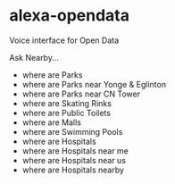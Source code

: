 # alexa-opendata
Voice interface for Open Data


Ask Nearby…
* where are Parks
* where are Parks near Yonge & Eglinton
* where are Parks near CN Tower
* where are Skating Rinks
* where are Public Toilets
* where are Malls
* where are Swimming Pools
* where are Hospitals
* where are Hospitals near me
* where are Hospitals near us
* where are Hospitals nearby
